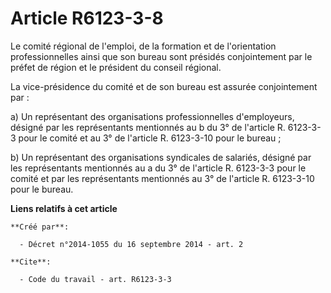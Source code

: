 # Article R6123-3-8

Le comité régional de l'emploi, de la formation et de l'orientation professionnelles ainsi que son bureau sont présidés
conjointement par le préfet de région et le président du conseil régional. 

La vice-présidence du comité et de son bureau est assurée conjointement par : 

a) Un représentant des organisations professionnelles d'employeurs, désigné par les représentants mentionnés au b du 3° de
l'article R. 6123-3-3 pour le comité et au 3° de l'article R. 6123-3-10 pour le bureau ; 

b) Un représentant des organisations syndicales de salariés, désigné par les représentants mentionnés au a du 3° de l'article
R. 6123-3-3 pour le comité et par les représentants mentionnés au 3° de l'article R. 6123-3-10 pour le bureau.

**Liens relatifs à cet article**

	**Créé par**:

	  - Décret n°2014-1055 du 16 septembre 2014 - art. 2

	**Cite**:

	  - Code du travail - art. R6123-3-3
